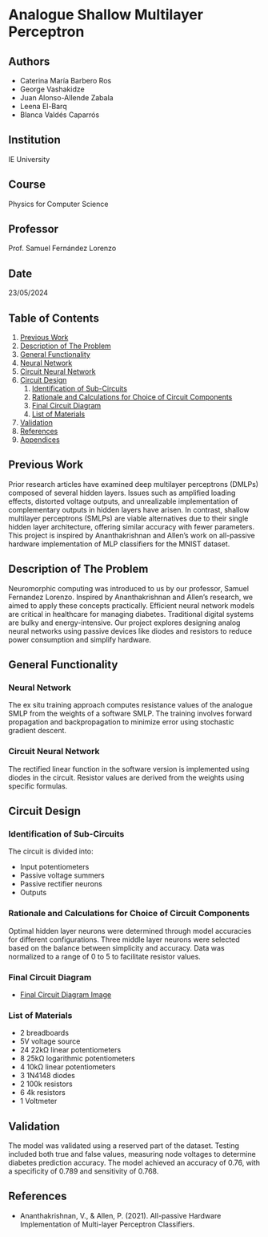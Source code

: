 # Analogue Shallow Multilayer Perceptron

## Authors
- Caterina María Barbero Ros
- George Vashakidze
- Juan Alonso-Allende Zabala
- Leena El-Barq
- Blanca Valdés Caparrós

## Institution
IE University

## Course
Physics for Computer Science

## Professor
Prof. Samuel Fernández Lorenzo

## Date
23/05/2024

## Table of Contents
1. [Previous Work](#previous-work)
2. [Description of The Problem](#description-of-the-problem)
3. [General Functionality](#general-functionality)
4. [Neural Network](#neural-network)
5. [Circuit Neural Network](#circuit-neural-network)
6. [Circuit Design](#circuit-design)
    1. [Identification of Sub-Circuits](#identification-of-sub-circuits)
    2. [Rationale and Calculations for Choice of Circuit Components](#rationale-and-calculations-for-choice-of-circuit-components)
    3. [Final Circuit Diagram](#final-circuit-diagram)
    4. [List of Materials](#list-of-materials)
7. [Validation](#validation)
8. [References](#references)
9. [Appendices](#appendices)

## Previous Work
Prior research articles have examined deep multilayer perceptrons (DMLPs) composed of several hidden layers. Issues such as amplified loading effects, distorted voltage outputs, and unrealizable implementation of complementary outputs in hidden layers have arisen. In contrast, shallow multilayer perceptrons (SMLPs) are viable alternatives due to their single hidden layer architecture, offering similar accuracy with fewer parameters. This project is inspired by Ananthakrishnan and Allen’s work on all-passive hardware implementation of MLP classifiers for the MNIST dataset.

## Description of The Problem
Neuromorphic computing was introduced to us by our professor, Samuel Fernandez Lorenzo. Inspired by Ananthakrishnan and Allen’s research, we aimed to apply these concepts practically. Efficient neural network models are critical in healthcare for managing diabetes. Traditional digital systems are bulky and energy-intensive. Our project explores designing analog neural networks using passive devices like diodes and resistors to reduce power consumption and simplify hardware.

## General Functionality
### Neural Network
The ex situ training approach computes resistance values of the analogue SMLP from the weights of a software SMLP. The training involves forward propagation and backpropagation to minimize error using stochastic gradient descent.

### Circuit Neural Network
The rectified linear function in the software version is implemented using diodes in the circuit. Resistor values are derived from the weights using specific formulas.

## Circuit Design
### Identification of Sub-Circuits
The circuit is divided into:
- Input potentiometers
- Passive voltage summers
- Passive rectifier neurons
- Outputs

### Rationale and Calculations for Choice of Circuit Components
Optimal hidden layer neurons were determined through model accuracies for different configurations. Three middle layer neurons were selected based on the balance between simplicity and accuracy. Data was normalized to a range of 0 to 5 to facilitate resistor values.

### Final Circuit Diagram
- [Final Circuit Diagram Image](#final-circuit-diagram)

### List of Materials
- 2 breadboards
- 5V voltage source
- 24 22kΩ linear potentiometers
- 8 25kΩ logarithmic potentiometers
- 4 10kΩ linear potentiometers
- 3 1N4148 diodes
- 2 100k resistors
- 6 4k resistors
- 1 Voltmeter

## Validation
The model was validated using a reserved part of the dataset. Testing included both true and false values, measuring node voltages to determine diabetes prediction accuracy. The model achieved an accuracy of 0.76, with a specificity of 0.789 and sensitivity of 0.768.

## References
- Ananthakrishnan, V., & Allen, P. (2021). All-passive Hardware Implementation of Multi-layer Perceptron Classifiers.

